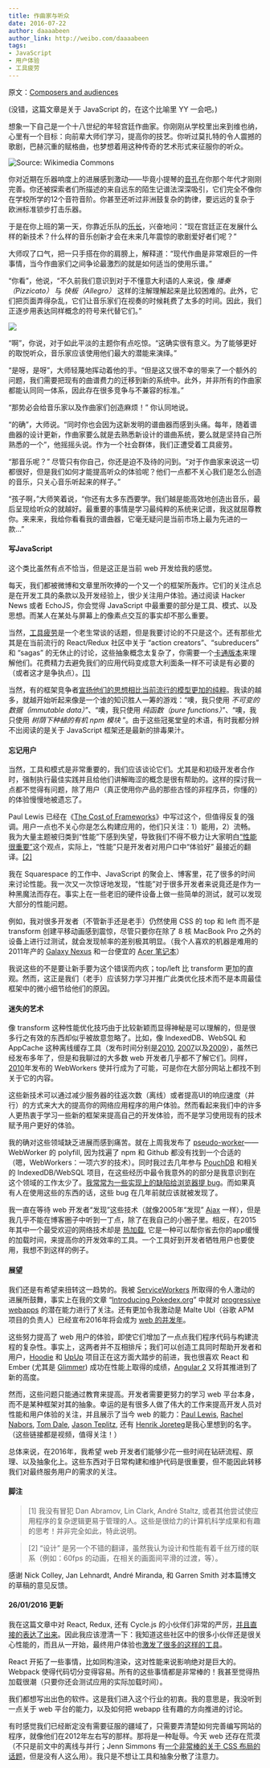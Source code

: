 ```yaml
---
title: 作曲家与听众
date: 2016-07-22
author: daaaabeen
author_link: http://weibo.com/daaaabeen
tags:
- JavaScript
- 用户体验
- 工具疲劳
---
```


原文：[Composers and audiences](http://www.pocketjavascript.com/blog/2016/1/25/composers-and-audiences)

(没错，这篇文章是关于 JavaScript 的，在这个比喻里 YY 一会吧。)

想象一下自己是一个十八世纪的年轻宫廷作曲家。你刚刚从学校里出来到维也纳，心里有一个目标：向前辈大师们学习，提高你的技艺。你听过莫扎特的令人震撼的歌剧，巴赫沉重的赋格曲，也梦想着用这种传奇的艺术形式来征服你的听众。

![Source: Wikimedia Commons](/blog/composers-and-audiences/img/pic1.jpg)

你对近期在乐器响度上的进展感到激动——毕竟小提琴的[音孔](https://en.wikipedia.org/wiki/F-hole)在你那个年代才刚刚完善。你还被探索者们所描述的来自远东的陌生记谱法深深吸引，它们完全不像你在学校所学的12个音符音阶。你甚至还听过非洲鼓复杂的韵律，要远远的复杂于欧洲标准锁步打击乐器。

<!-- more -->

于是在你上班的第一天，你靠近乐队的[乐长](https://en.wikipedia.org/wiki/Kapellmeister)，兴奋地问：“现在宫廷正在发展什么样的新技术？什么样的音乐创新才会在未来几年震惊的歌剧爱好者们呢？”

大师叹了口气，把一只手搭在你的肩膀上，解释道：“现代作曲是非常艰巨的一件事情，当今作曲家们之间争论最激烈的就是如何适当的使用乐谱。”

“你看”，他说，“不久前我们意识到对于不懂意大利语的人来说，像 *播奏（Pizzicato）* 与 *快板（Allegro）* 这样的注解理解起来是比较困难的。此外，它们把页面弄得杂乱，它们让音乐家们在视奏的时候耗费了太多的时间。因此，我们正逐步用表达同样概念的符号来代替它们。”

![](/blog/composers-and-audiences/img/pic2.jpg)

“啊”，你说，对于如此平淡的主题你有点吃惊。“这确实很有意义。为了能够更好的取悦听众，音乐家应该使用他们最大的潜能来演绎。”

“是呀，是呀”，大师轻蔑地挥动着他的手。“但是这又很不幸的带来了一个额外的问题，我们需要把现有的曲谱费力的迁移到新的系统中。此外，并非所有的作曲家都能认同同一体系，因此存在很多竞争与不兼容的标准。”

“那势必会给音乐家以及作曲家们创造麻烦！” 你认同地说。

“的确”，大师说。“同时你也会因为这新发明的谱曲器而感到头痛。每年，随着谱曲器的设计更新，作曲家要么就是去熟悉新设计的谱曲系统，要么就是坚持自己所熟悉的一个”，他摇摇头说。作为一个社会群体，我们正遭受着工具疲劳。

“那音乐呢？” 尽管只有你自己，你还是迫不及待的问到。“对于作曲家来说这一切都很好，但是我们如何才能提高听众的体验呢？他们一点都不关心我们是怎么创造的音乐，只关心音乐听起来的样子。”

“孩子啊，”大师笑着说，“你还有太多东西要学。我们越是能高效地创造出音乐，最后呈现给听众的就越好。最重要的事情是学习最纯粹的系统来记谱，我这就屈尊教你。来来来，我给你看看我的谱曲器，它毫无疑问是当前市场上最为先进的一款...” 

#### 写JavaScript

这个类比虽然有点不恰当，但是这正是当前 web 开发给我的感觉。

每天，我们都被微博和文章里所吹捧的一个又一个的框架所轰炸。它们的关注点总是在开发工具的条款以及开发经验上，很少关注用户体验。通过阅读 Hacker News 或者 EchoJS，你会觉得 JavaScript 中最重要的部分是工具、模式、以及思想。而某人在某处与屏幕上的像素点交互的事实却不那么重要。

当然，[工具疲劳](https://medium.com/@ericclemmons/javascript-fatigue-48d4011b6fc4)是一个老生常谈的话题，但是我要讨论的不只是这个。还有那些尤其是在当前流行的 React/Redux 社区中关于 “action creators”、“subreducers” 和 “sagas” 的无休止的讨论，这些抽象概念太复杂了，你需要一个[卡通版本](https://code-cartoons.com/a-cartoon-intro-to-redux-3afb775501a6)来理解他们。花费精力去避免我们的应用代码变成意大利面条一样不可读是有必要的（或者这才是争执点）。[[1]](#脚注)

当然，有的框架竞争者[宣扬他们的思想相比当前流行的模型更加的纯粹](http://staltz.com/why-react-redux-is-an-inferior-paradigm.html)。我读的越多，就越开始听起来像是一个谁的知识胜人一筹的游戏：“噢，我只使用 *不可变的数据（immutable data）*”、“噢，我只使用 *纯函数（pure functions）*”、“噢，我只使用 *树荫下种植的有机 npm 模块* ”。由于这些冠冕堂皇的术语，有时我都分辨不出阅读的是关于 JavaScript 框架还是最新的排毒果汁。

#### 忘记用户

当然，工具和模式是非常重要的，我们应该谈论它们。尤其是和初级开发者合作时，强制执行最佳实践并且给他们讲解晦涩的概念是很有帮助的。这样的探讨我一点都不觉得有问题，除了用户（真正使用你产品的那些古怪的非程序员，你懂的）的体验慢慢地被遗忘了。

Paul Lewis 已经在《[The Cost of Frameworks](https://aerotwist.com/blog/the-cost-of-frameworks/)》中写过这个，但值得反复的强调。用户一点也不关心你是怎么构建应用的，他们只关注：1）能用，2）流畅。我为大量主题被归类到“性能”下感到失望，导致我们不得不极力让大家明白[“性能很重要”](https://twitter.com/search?q=%23perfmatters)这个观点，实际上，“性能”只是开发者对用户口中“体验好” 最接近的翻译。[[2]](#脚注)

我在 Squarespace 的工作中、JavaScript 的聚会上、博客里，花了很多的时间来讨论性能。我一次又一次惊讶地发现，“性能”对于很多开发者来说竟还是作为一种黑魔法而存在。事实上在一些老旧的硬件设备上做一些简单的测试，就可以发现大部分的性能问题。

例如，我对很多开发者（不管新手还是老手）仍然使用 CSS 的 top 和 left 而不是 transform 创建平移动画感到震惊，尽管只要你在除了 8 核 MacBook Pro 之外的设备上进行过测试，就会发现帧率的差别极其明显。（我个人喜欢的机器是难用的2011年产的 [Galaxy Nexus](http://amzn.com/B005ZEF01A) 和一台便宜的 [Acer 笔记本](http://amzn.com/B00P6FM23W)）

我说这些的不是要让新手要为这个错误而内疚；top/left 比 transform 更加的直观。然而，这正是我们（老手）应该努力学习并推广此类优化技术而不是本周最佳框架中的微小细节给他们的原因。

#### 迷失的艺术

像 transform 这种性能优化技巧由于比较新颖而显得神秘是可以理解的，但是很多行之有效的东西却似乎被故意忽略了。比如，像 IndexedDB、WebSQL 和 AppCache 这种离线缓存工具（发布时间分别是[2010](https://hacks.mozilla.org/2010/06/beyond-html5-database-apis-and-the-road-to-indexeddb/comment-page-1/), [2007](https://webkit.org/blog/126/webkit-does-html5-client-side-database-storage/)以及[2009](http://googlecode.blogspot.com/2009/04/gmail-for-mobile-html5-series-using.html)），虽然已经发布多年了，但是和我聊过的大多数 web 开发者几乎都不了解它们。同样，[2010](http://www.html5rocks.com/en/tutorials/workers/basics/)年发布的 WebWorkers 使并行成为了可能，可是你在大部分网站上都找不到关于它的内容。

这些新技术可以通过减少服务器的往返次数（离线）或者提高UI的响应速度（并行）的方式来大大的提高你的网络应用程序的用户体验。然而看起来我们中的许多人更热衷于学习一些新的框架来提高自己的开发体验，而不是学习使用现有的技术赋予用户更好的体验。

我的确对这些领域缺乏进展而感到痛苦。就在上周我发布了 [pseudo-worker](https://www.npmjs.com/package/pseudo-worker)——WebWorker 的 polyfill, 因为找遍了 npm 和 Github 都没有找到一个合适的（嗯，WebWorkers：一项六岁的技术）。同时我过去几年参与 [PouchDB](http://pouchdb.com/) 和相关的 IndexedDB/WebSQL 项目，在这些经历中最令我意外的的部分是我意识到在这个领域的工作太少了。[我常常为一些实现上的缺陷给浏览器提 bug](https://gist.github.com/nolanlawson/11672431f0d219b96335)。而如果真有人在使用这些的东西的话，这些 bug 在几年前就应该就被发现了。

我一直在等待 web 开发者“发现”这些技术（就像2005年“发现” [Ajax](http://adaptivepath.org/ideas/ajax-new-approach-web-applications/) 一样），但是我几乎不能在博客圈子中听到一丁点，除了在我自己的小圈子里。相反，在2015年其中一个最受欢迎的网络技术却是 [热加载](http://gaearon.github.io/react-hot-loader/), 它是一种可以帮你省去你的app缓慢的加载时间，来提高你的开发效率的工具。一个工具好到开发者牺牲用户也要使用，我想不到这样的例子。

#### 展望

我们还是有希望来扭转这一趋势的。我被 [ServiceWorkers](https://ponyfoo.com/articles/serviceworker-revolution) 所取得的令人激动的进展所鼓舞，事实上在我的文章 “[Introducing Pokedex.org](http://www.pocketjavascript.com/blog/2015/11/23/introducing-pokedex-org)” 中就对 [progressive webapps](https://medium.com/@slightlylate/progressive-apps-escaping-tabs-without-losing-our-soul-3b93a8561955) 的潜在能力进行了关注。还有更加令我激动是 Malte Ubl（谷歌 APM 项目的负责人）已经宣布2016年将会成为 [web 的并发年](https://medium.com/@cramforce/2016-will-be-the-year-of-concurrency-on-the-web-c39b1e99b30f)。

这些努力提高了 web 用户的体验，即使它们增加了一点点我们程序代码与构建流程的复杂性。事实上，这两者并不互相排斥；我们可以创造工具同时帮助开发者和用户，[Hoodie](http://hood.ie/) 和 [UpUp](https://www.talater.com/upup/) 项目正在这方面大踏步的前进，我也很喜欢 React 和 Ember (尤其是 [Glimmer](http://emberjs.com/blog/2015/05/05/glimmer-merging.html)) 成功在性能上取得的成绩，[Angular 2](https://docs.google.com/document/d/1M9FmT05Q6qpsjgvH1XvCm840yn2eWEg0PMskSQz7k4E) 又将其推进到了新的高度。

然而，这些问题只能通过教育来提高。开发者需要更努力的学习 web 平台本身，而不是某种框架对其的抽象。幸运的是有很多人做了伟大的工作来提高开发人员对性能和用户体验的关注，并且展示了当今 web 的能力：[Paul Lewis](https://youtu.be/obtCN3Goaw4?list=PLNYkxOF6rcIBz9ACEQRmO9Lw8PW7vn0lr), [Rachel Nabors](https://youtu.be/GxOq1bnlZXk), [Tom Dale](https://youtu.be/puOrC7cfjRI), [Jason Teplitz](https://youtu.be/Kz_zKXiNGSE), 还有 [Henrik Joreteg](https://youtu.be/okk0BGV9oY0)是我心里想到的名字。（这些链接都是视频，值得关注！）

总体来说，在2016年，我希望 web 开发者们能够少花一些时间在钻研流程、原理、以及抽象化上。这些东西对于日常构建和维护代码是很重要，但不能因此转移我们对最终服务用户的需求的关注。

#### 脚注

> [1] 我没有冒犯 Dan Abramov, Lin Clark, André Staltz, 或者其他尝试使应用程序的复杂逻辑更易于管理的人。这些是很给力的计算机科学成果和有趣的思考！并非完全如此，特此说明。

> [2] “设计” 是另一个不错的翻译，虽然我认为设计和性能有着千丝万缕的联系（例如：60fps 的动画，在相关的画面间平滑的过渡，等）。

感谢 Nick Colley, Jan Lehnardt, André Miranda, 和 Garren Smith 对本篇博文的草稿的意见反馈。

#### 26/01/2016 更新

我在这篇文章中对 React, Redux, 还有 Cycle.js 的小伙伴们非常的严厉，[并且直接的表达了出来](https://twitter.com/dan_abramov/status/691976015594311680)。因此我应该澄清一下：我知道这些社区中的很多小伙伴还是很关心性能的，而且从一开始，最终用户体验也[激发了很多的这样的工具](https://medium.com/swlh/the-case-for-flux-379b7d1982c6)。

React 开拓了一些事情，比如同构渲染，这对性能来说影响绝对是巨大的。Webpack 使得代码切分变得容易。所有的这些事情都是非常棒的！我甚至觉得热加载很潮（只要你还会测试应用的实际加载时间）。

我们都想写出出色的软件。这是我们进入这个行业的初衷。我的意思是，我没听到一点关于 web 平台的能力，以及如何把 webapp 往有趣的方向推进的讨论。

有时感觉我们已经断定没有需要征服的疆域了，只需要弄清楚如何完善编写网站的程序，就像他们在2012年左右写的那样。那将是一种耻辱。今天 web 还存在荒漠（不只是前文中的离线与并行；Jenn Simmons 有[一个非常棒的关于 CSS 布局的话题](https://youtu.be/ZNpn7FBp_9U)，但是没有人这么用）。我只是不想让工具和抽象分散了注意力。
